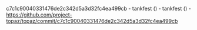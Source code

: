 c7c1c90040331476de2c342d5a3d32fc4ea499cb - tankfest () - tankfest () - https://github.com/project-topaz/topaz/commit/c7c1c90040331476de2c342d5a3d32fc4ea499cb
